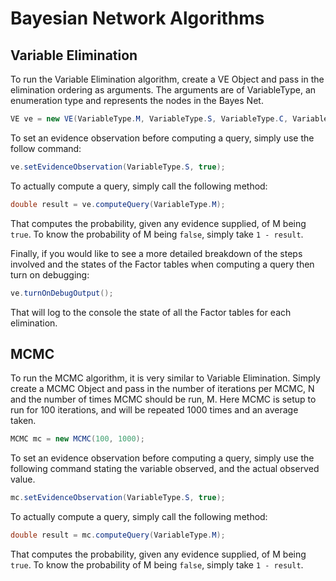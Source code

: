 # Bayesian Network Algorithms

## Variable Elimination

To run the Variable Elimination algorithm, create a VE Object and pass in the elimination ordering as arguments. The arguments are of VariableType, an enumeration type and represents the nodes in the Bayes Net.

```java
VE ve = new VE(VariableType.M, VariableType.S, VariableType.C, VariableType.B, VariableType.I);
```

To set an evidence observation before computing a query, simply use the follow command:

```java
ve.setEvidenceObservation(VariableType.S, true);
```

To actually compute a query, simply call the following method:

```java
double result = ve.computeQuery(VariableType.M);
```

That computes the probability, given any evidence supplied, of M being `true`. To know the probability of M being `false`, simply take `1 - result`.

Finally, if you would like to see a more detailed breakdown of the steps involved and the states of the Factor tables when computing a query then turn on debugging:

```java
ve.turnOnDebugOutput();
```

That will log to the console the state of all the Factor tables for each elimination.


## MCMC

To run the MCMC algorithm, it is very similar to Variable Elimination. Simply create a MCMC Object and pass in the number of iterations per MCMC, N and the number of times MCMC should be run, M. Here MCMC is setup to run for 100 iterations, and will be repeated 1000 times and an average taken.

```java
MCMC mc = new MCMC(100, 1000);
```

To set an evidence observation before computing a query, simply use the following command stating the variable observed, and the actual observed value.

```java
mc.setEvidenceObservation(VariableType.S, true);
```

To actually compute a query, simply call the following method:

```java
double result = mc.computeQuery(VariableType.M);
```

That computes the probability, given any evidence supplied, of M being `true`. To know the probability of M being `false`, simply take `1 - result`.
